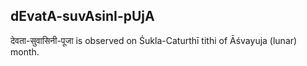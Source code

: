 ## dEvatA-suvAsinI-pUjA

देवता-सुवासिनी-पूजा is observed on Śukla-Caturthī tithi of Āśvayuja (lunar) month.



